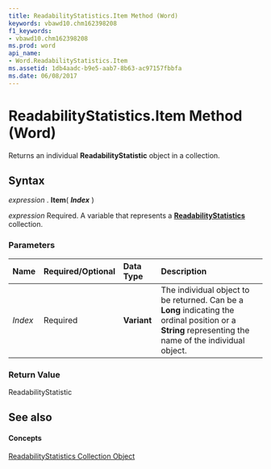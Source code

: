 ```yaml
---
title: ReadabilityStatistics.Item Method (Word)
keywords: vbawd10.chm162398208
f1_keywords:
- vbawd10.chm162398208
ms.prod: word
api_name:
- Word.ReadabilityStatistics.Item
ms.assetid: 1db4aadc-b9e5-aab7-8b63-ac97157fbbfa
ms.date: 06/08/2017
---
```



# ReadabilityStatistics.Item Method (Word)

Returns an individual  **ReadabilityStatistic** object in a collection.


## Syntax

 _expression_ . **Item**( **_Index_** )

 _expression_ Required. A variable that represents a **[ReadabilityStatistics](Word.readabilitystatistics.md)** collection.


### Parameters



|**Name**|**Required/Optional**|**Data Type**|**Description**|
|:-----|:-----|:-----|:-----|
| _Index_|Required| **Variant**|The individual object to be returned. Can be a  **Long** indicating the ordinal position or a **String** representing the name of the individual object.|

### Return Value

ReadabilityStatistic


## See also


#### Concepts


[ReadabilityStatistics Collection Object](Word.readabilitystatistics.md)

